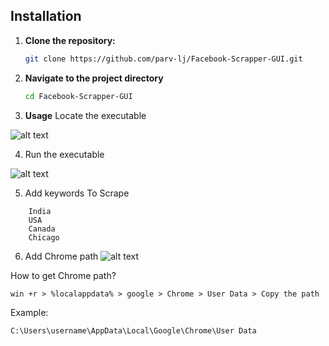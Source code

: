 
## Installation



1. **Clone the repository:**
   ```bash
   git clone https://github.com/parv-lj/Facebook-Scrapper-GUI.git
   ```
2. **Navigate to the project directory**
   ```bash
   cd Facebook-Scrapper-GUI
   ```
3. **Usage**
 Locate the executable
 
 ![alt text](https://i.ibb.co/MNpxCpL/Screenshot-2024-05-17-121133.jpg)


4. Run the executable

![alt text](https://i.ibb.co/dJ9YZwy/Screenshot-2024-05-17-122227.jpg)


5. Add keywords To Scrape
```examples
    India
    USA
    Canada
    Chicago
```

6. Add Chrome path
![alt text](https://i.ibb.co/BzCMvVj/chom.jpg)

How to get Chrome path?

```
win +r > %localappdata% > google > Chrome > User Data > Copy the path 
```
Example:
```
C:\Users\username\AppData\Local\Google\Chrome\User Data
```
